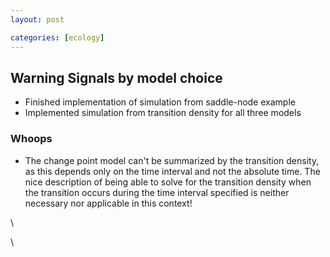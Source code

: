```yaml
---
layout: post

categories: [ecology]
---
```






 





Warning Signals by model choice
-------------------------------

-   Finished implementation of simulation from saddle-node example
-   Implemented simulation from transition density for all three models

### Whoops

-   The change point model can't be summarized by the transition
    density, as this depends only on the time interval and not the
    absolute time. The nice description of being able to solve for the
    transition density when the transition occurs during the time
    interval specified is neither necessary nor applicable in this
    context!

\

\

